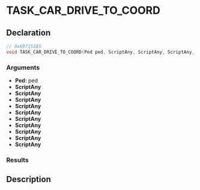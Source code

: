 # TASK_CAR_DRIVE_TO_COORD

## Declaration
```cpp
// 0x69715285
void TASK_CAR_DRIVE_TO_COORD(Ped ped, ScriptAny, ScriptAny, ScriptAny, ScriptAny, ScriptAny, ScriptAny, ScriptAny, ScriptAny, ScriptAny, ScriptAny);
```

### Arguments
- **Ped:** ped
- **ScriptAny**
- **ScriptAny**
- **ScriptAny**
- **ScriptAny**
- **ScriptAny**
- **ScriptAny**
- **ScriptAny**
- **ScriptAny**
- **ScriptAny**
- **ScriptAny**

### Results

## Description
